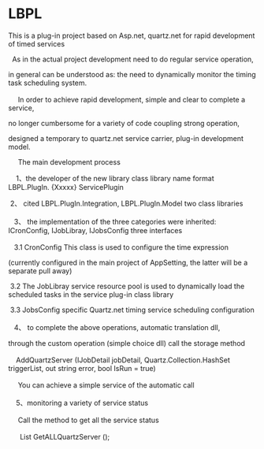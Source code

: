 # LBPL
This is a plug-in project based on Asp.net, quartz.net for rapid development of timed services<br>  

  As in the actual project development need to do regular service operation, <br>  
  
  in general can be understood as: the need to dynamically monitor the timing task scheduling system.<br>  
  
  In order to achieve rapid development, simple and clear to complete a service, <br>  
  
  no longer cumbersome for a variety of code coupling strong operation, <br>  
  
  designed a temporary to quartz.net service carrier, plug-in development model.  <br>  
  
  
  The main development process  <br>  
  
  
 1、the developer of the new library class library name format LBPL.PlugIn. {Xxxxx} ServicePlugin  <br>  
 

 2、 cited LBPL.PlugIn.Integration, LBPL.PlugIn.Model two class libraries<br>  
 
 3、 the implementation of the three categories were inherited: ICronConfig, IJobLibray, IJobsConfig three interfaces<br>  
 
 3.1 CronConfig This class is used to configure the time expression <br>  
 
 (currently configured in the main project of AppSetting, the latter will be a separate pull away)<br>  

 3.2 The JobLibray service resource pool is used to dynamically load the scheduled tasks in the service plug-in class library<br>  

 3.3 JobsConfig specific Quartz.net timing service scheduling configuration<br>  
 
 4、 to complete the above operations, automatic translation dll,<br>  
 
 through the custom operation (simple choice dll) call the storage method<br>  
 
  AddQuartzServer (IJobDetail jobDetail, Quartz.Collection.HashSet <ITrigger> triggerList, out string error, bool IsRun = true)<br>  
  
  You can achieve a simple service of the automatic call<br>  
  
 5、monitoring a variety of service status<br>  
  
  Call the method to get all the service status<br>  
  
   List <JobsTrigger> GetALLQuartzServer ();<br>  
  
